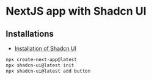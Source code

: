 # NextJS app with Shadcn UI

## Installations

- [Installation of Shadcn UI](https://ui.shadcn.com/docs/installation/next)

```bash
npx create-next-app@latest
npx shadcn-ui@latest init
npx shadcn-ui@latest add button
```
